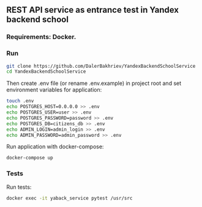 ## REST API service as entrance test in Yandex backend school

### Requirements: Docker.

### Run

```sh
git clone https://github.com/DalerBakhriev/YandexBackendSchoolService
cd YandexBackendSchoolService
```

Then create .env file (or rename .env.example) in project root and set environment variables for application:

```sh
touch .env
echo POSTGRES_HOST=0.0.0.0 >> .env
echo POSTGRES_USER=user >> .env
echo POSTGRES_PASSWORD=password >> .env
echo POSTGRES_DB=citizens_db >> .env
echo ADMIN_LOGIN=admin_login >> .env
echo ADMIN_PASSWORD=admin_password >> .env
```

Run application with docker-compose:

```sh
docker-compose up
```

### Tests

Run tests:

```sh
docker exec -it yaback_service pytest /usr/src
```
